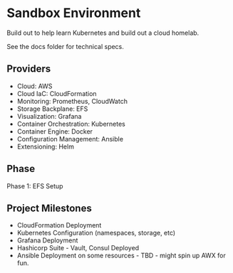 # Sandbox Environment

Build out to help learn Kubernetes and build out a cloud homelab.

See the docs folder for technical specs.

## Providers
* Cloud: AWS 
* Cloud IaC: CloudFormation
* Monitoring: Prometheus, CloudWatch
* Storage Backplane: EFS
* Visualization: Grafana
* Container Orchestration: Kubernetes
* Container Engine: Docker
* Configuration Management: Ansible
* Extensioning: Helm


## Phase
Phase 1: EFS Setup

## Project Milestones
* CloudFormation Deployment
* Kubernetes Configuration (namespaces, storage, etc)
* Grafana Deployment
* Hashicorp Suite - Vault, Consul Deployed
* Ansible Deployment on some resources - TBD - might spin up AWX for fun.

